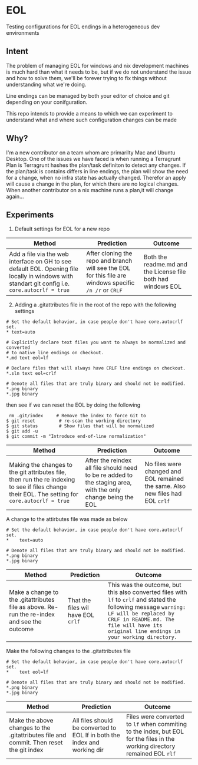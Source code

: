 # EOL
Testing configurations for EOL endings in a heterogeneous dev environments

## Intent
The problem of managing EOL for windows and nix development machines is much hard than what it needs to be, but if we do not understand the issue and how to solve them, we'll be forever trying to fix things without understanding what we're doing.

Line endings can be managed by both your editor of choice and git depending on your conifguration.

This repo intends to provide a means to which we can experiment to understand what and where such configuration changes can be made

## Why?
I'm a new contributor on a team whom are primarilty Mac and Ubuntu Desktop. One of the issues we have faced is when running a Terragrunt Plan is Terragrunt hashes the plan/task definiton to detect any changes. If the plan/task is contains differs in line endings, the plan will show the need for a change, when no infra state has actually changed. Therefor an apply will cause a change in the plan, for which there are no logical changes. When another contributor on a nix machine runs a plan,it will change again... 

## Experiments
1. Default settings for EOL for a new repo

**Method**|**Prediction**|**Outcome**
-|-|-|
Add a file via the web interface on GH to see default EOL. Opening file locally in windows with standart git config i.e. `core.autocrlf = true` | After cloning the repo and branch will see the EOL for this file are windows specific `/n /r` or `CRLF` | Both the readme.md and the License file both had windows EOL

2. Adding a .gitattributes file in the root of the repo with the following settings
```
# Set the default behavior, in case people don't have core.autocrlf set.
* text=auto

# Explicitly declare text files you want to always be normalized and converted
# to native line endings on checkout.
*.md text eol=lf

# Declare files that will always have CRLF line endings on checkout.
*.sln text eol=crlf

# Denote all files that are truly binary and should not be modified.
*.png binary
*.jpg binary
```

then see if we can reset the EOL by doing the following

```
 rm .git/index     # Remove the index to force Git to
$ git reset         # re-scan the working directory
$ git status        # Show files that will be normalized
$ git add -u
$ git commit -m "Introduce end-of-line normalization"
```

**Method**|**Prediction**|**Outcome**
-|-|-|
Making the changes to the git attributes file, then run the re indexing to see if files change their EOL. The setting for `core.autocrlf = true` | After the reindex all file should need to be re added to the staging area, with the only change being the EOL | No files were changed and EOL remained the same. Also new files had EOL `crlf`

A change to the attirbutes file was made as below

```
# Set the default behavior, in case people don't have core.autocrlf set.
*    text=auto

# Denote all files that are truly binary and should not be modified.
*.png binary
*.jpg binary
 ```

**Method**|**Prediction**|**Outcome**
-|-|-|
Make a change to the .gitattributes file as above. Re-run the re-index and see the outcome | That the files wil have EOL `crlf` | This was the outcome, but this also converted files with `lf` to `crlf` and stated the following message `warning: LF will be replaced by CRLF in README.md. The file will have its original line endings in your working directory.`
 

Make the following changes to the .gitattributes file
```
# Set the default behavior, in case people don't have core.autocrlf set.
*    text eol=lf

# Denote all files that are truly binary and should not be modified.
*.png binary
*.jpg binary
 ```
 
 **Method**|**Prediction**|**Outcome**
-|-|-|
Make the above changes to the .gitattributes file and commit. Then reset the git index | All files should be converted to EOL lf in both the index and working dir | Files were converted to `lf` when commiting to the index, but EOL for the files in the working directory remained EOL `rlf`
